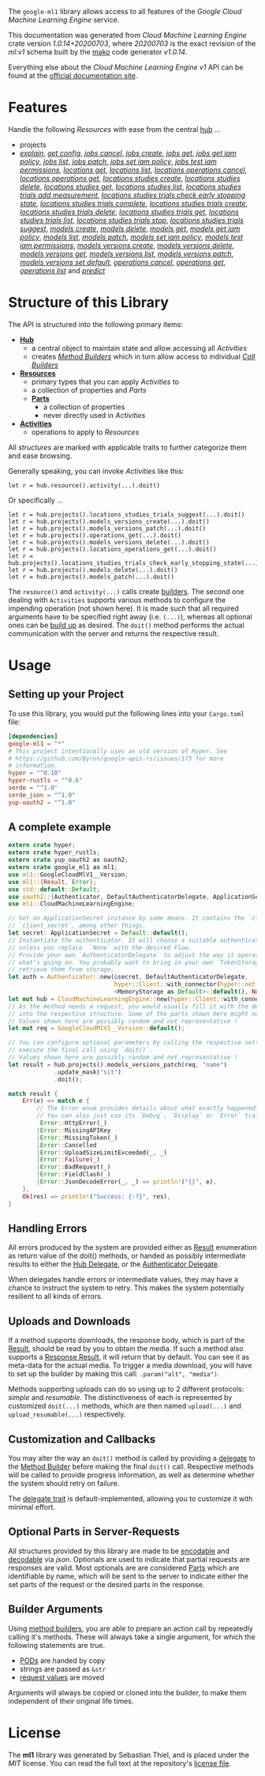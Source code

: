 <!---
DO NOT EDIT !
This file was generated automatically from 'src/mako/api/README.md.mako'
DO NOT EDIT !
-->
The `google-ml1` library allows access to all features of the *Google Cloud Machine Learning Engine* service.

This documentation was generated from *Cloud Machine Learning Engine* crate version *1.0.14+20200703*, where *20200703* is the exact revision of the *ml:v1* schema built by the [mako](http://www.makotemplates.org/) code generator *v1.0.14*.

Everything else about the *Cloud Machine Learning Engine* *v1* API can be found at the
[official documentation site](https://cloud.google.com/ml/).
# Features

Handle the following *Resources* with ease from the central [hub](https://docs.rs/google-ml1/1.0.14+20200703/google_ml1/struct.CloudMachineLearningEngine.html) ... 

* projects
 * [*explain*](https://docs.rs/google-ml1/1.0.14+20200703/google_ml1/struct.ProjectExplainCall.html), [*get config*](https://docs.rs/google-ml1/1.0.14+20200703/google_ml1/struct.ProjectGetConfigCall.html), [*jobs cancel*](https://docs.rs/google-ml1/1.0.14+20200703/google_ml1/struct.ProjectJobCancelCall.html), [*jobs create*](https://docs.rs/google-ml1/1.0.14+20200703/google_ml1/struct.ProjectJobCreateCall.html), [*jobs get*](https://docs.rs/google-ml1/1.0.14+20200703/google_ml1/struct.ProjectJobGetCall.html), [*jobs get iam policy*](https://docs.rs/google-ml1/1.0.14+20200703/google_ml1/struct.ProjectJobGetIamPolicyCall.html), [*jobs list*](https://docs.rs/google-ml1/1.0.14+20200703/google_ml1/struct.ProjectJobListCall.html), [*jobs patch*](https://docs.rs/google-ml1/1.0.14+20200703/google_ml1/struct.ProjectJobPatchCall.html), [*jobs set iam policy*](https://docs.rs/google-ml1/1.0.14+20200703/google_ml1/struct.ProjectJobSetIamPolicyCall.html), [*jobs test iam permissions*](https://docs.rs/google-ml1/1.0.14+20200703/google_ml1/struct.ProjectJobTestIamPermissionCall.html), [*locations get*](https://docs.rs/google-ml1/1.0.14+20200703/google_ml1/struct.ProjectLocationGetCall.html), [*locations list*](https://docs.rs/google-ml1/1.0.14+20200703/google_ml1/struct.ProjectLocationListCall.html), [*locations operations cancel*](https://docs.rs/google-ml1/1.0.14+20200703/google_ml1/struct.ProjectLocationOperationCancelCall.html), [*locations operations get*](https://docs.rs/google-ml1/1.0.14+20200703/google_ml1/struct.ProjectLocationOperationGetCall.html), [*locations studies create*](https://docs.rs/google-ml1/1.0.14+20200703/google_ml1/struct.ProjectLocationStudyCreateCall.html), [*locations studies delete*](https://docs.rs/google-ml1/1.0.14+20200703/google_ml1/struct.ProjectLocationStudyDeleteCall.html), [*locations studies get*](https://docs.rs/google-ml1/1.0.14+20200703/google_ml1/struct.ProjectLocationStudyGetCall.html), [*locations studies list*](https://docs.rs/google-ml1/1.0.14+20200703/google_ml1/struct.ProjectLocationStudyListCall.html), [*locations studies trials add measurement*](https://docs.rs/google-ml1/1.0.14+20200703/google_ml1/struct.ProjectLocationStudyTrialAddMeasurementCall.html), [*locations studies trials check early stopping state*](https://docs.rs/google-ml1/1.0.14+20200703/google_ml1/struct.ProjectLocationStudyTrialCheckEarlyStoppingStateCall.html), [*locations studies trials complete*](https://docs.rs/google-ml1/1.0.14+20200703/google_ml1/struct.ProjectLocationStudyTrialCompleteCall.html), [*locations studies trials create*](https://docs.rs/google-ml1/1.0.14+20200703/google_ml1/struct.ProjectLocationStudyTrialCreateCall.html), [*locations studies trials delete*](https://docs.rs/google-ml1/1.0.14+20200703/google_ml1/struct.ProjectLocationStudyTrialDeleteCall.html), [*locations studies trials get*](https://docs.rs/google-ml1/1.0.14+20200703/google_ml1/struct.ProjectLocationStudyTrialGetCall.html), [*locations studies trials list*](https://docs.rs/google-ml1/1.0.14+20200703/google_ml1/struct.ProjectLocationStudyTrialListCall.html), [*locations studies trials stop*](https://docs.rs/google-ml1/1.0.14+20200703/google_ml1/struct.ProjectLocationStudyTrialStopCall.html), [*locations studies trials suggest*](https://docs.rs/google-ml1/1.0.14+20200703/google_ml1/struct.ProjectLocationStudyTrialSuggestCall.html), [*models create*](https://docs.rs/google-ml1/1.0.14+20200703/google_ml1/struct.ProjectModelCreateCall.html), [*models delete*](https://docs.rs/google-ml1/1.0.14+20200703/google_ml1/struct.ProjectModelDeleteCall.html), [*models get*](https://docs.rs/google-ml1/1.0.14+20200703/google_ml1/struct.ProjectModelGetCall.html), [*models get iam policy*](https://docs.rs/google-ml1/1.0.14+20200703/google_ml1/struct.ProjectModelGetIamPolicyCall.html), [*models list*](https://docs.rs/google-ml1/1.0.14+20200703/google_ml1/struct.ProjectModelListCall.html), [*models patch*](https://docs.rs/google-ml1/1.0.14+20200703/google_ml1/struct.ProjectModelPatchCall.html), [*models set iam policy*](https://docs.rs/google-ml1/1.0.14+20200703/google_ml1/struct.ProjectModelSetIamPolicyCall.html), [*models test iam permissions*](https://docs.rs/google-ml1/1.0.14+20200703/google_ml1/struct.ProjectModelTestIamPermissionCall.html), [*models versions create*](https://docs.rs/google-ml1/1.0.14+20200703/google_ml1/struct.ProjectModelVersionCreateCall.html), [*models versions delete*](https://docs.rs/google-ml1/1.0.14+20200703/google_ml1/struct.ProjectModelVersionDeleteCall.html), [*models versions get*](https://docs.rs/google-ml1/1.0.14+20200703/google_ml1/struct.ProjectModelVersionGetCall.html), [*models versions list*](https://docs.rs/google-ml1/1.0.14+20200703/google_ml1/struct.ProjectModelVersionListCall.html), [*models versions patch*](https://docs.rs/google-ml1/1.0.14+20200703/google_ml1/struct.ProjectModelVersionPatchCall.html), [*models versions set default*](https://docs.rs/google-ml1/1.0.14+20200703/google_ml1/struct.ProjectModelVersionSetDefaultCall.html), [*operations cancel*](https://docs.rs/google-ml1/1.0.14+20200703/google_ml1/struct.ProjectOperationCancelCall.html), [*operations get*](https://docs.rs/google-ml1/1.0.14+20200703/google_ml1/struct.ProjectOperationGetCall.html), [*operations list*](https://docs.rs/google-ml1/1.0.14+20200703/google_ml1/struct.ProjectOperationListCall.html) and [*predict*](https://docs.rs/google-ml1/1.0.14+20200703/google_ml1/struct.ProjectPredictCall.html)




# Structure of this Library

The API is structured into the following primary items:

* **[Hub](https://docs.rs/google-ml1/1.0.14+20200703/google_ml1/struct.CloudMachineLearningEngine.html)**
    * a central object to maintain state and allow accessing all *Activities*
    * creates [*Method Builders*](https://docs.rs/google-ml1/1.0.14+20200703/google_ml1/trait.MethodsBuilder.html) which in turn
      allow access to individual [*Call Builders*](https://docs.rs/google-ml1/1.0.14+20200703/google_ml1/trait.CallBuilder.html)
* **[Resources](https://docs.rs/google-ml1/1.0.14+20200703/google_ml1/trait.Resource.html)**
    * primary types that you can apply *Activities* to
    * a collection of properties and *Parts*
    * **[Parts](https://docs.rs/google-ml1/1.0.14+20200703/google_ml1/trait.Part.html)**
        * a collection of properties
        * never directly used in *Activities*
* **[Activities](https://docs.rs/google-ml1/1.0.14+20200703/google_ml1/trait.CallBuilder.html)**
    * operations to apply to *Resources*

All *structures* are marked with applicable traits to further categorize them and ease browsing.

Generally speaking, you can invoke *Activities* like this:

```Rust,ignore
let r = hub.resource().activity(...).doit()
```

Or specifically ...

```ignore
let r = hub.projects().locations_studies_trials_suggest(...).doit()
let r = hub.projects().models_versions_create(...).doit()
let r = hub.projects().models_versions_patch(...).doit()
let r = hub.projects().operations_get(...).doit()
let r = hub.projects().models_versions_delete(...).doit()
let r = hub.projects().locations_operations_get(...).doit()
let r = hub.projects().locations_studies_trials_check_early_stopping_state(...).doit()
let r = hub.projects().models_delete(...).doit()
let r = hub.projects().models_patch(...).doit()
```

The `resource()` and `activity(...)` calls create [builders][builder-pattern]. The second one dealing with `Activities` 
supports various methods to configure the impending operation (not shown here). It is made such that all required arguments have to be 
specified right away (i.e. `(...)`), whereas all optional ones can be [build up][builder-pattern] as desired.
The `doit()` method performs the actual communication with the server and returns the respective result.

# Usage

## Setting up your Project

To use this library, you would put the following lines into your `Cargo.toml` file:

```toml
[dependencies]
google-ml1 = "*"
# This project intentionally uses an old version of Hyper. See
# https://github.com/Byron/google-apis-rs/issues/173 for more
# information.
hyper = "^0.10"
hyper-rustls = "^0.6"
serde = "^1.0"
serde_json = "^1.0"
yup-oauth2 = "^1.0"
```

## A complete example

```Rust
extern crate hyper;
extern crate hyper_rustls;
extern crate yup_oauth2 as oauth2;
extern crate google_ml1 as ml1;
use ml1::GoogleCloudMlV1__Version;
use ml1::{Result, Error};
use std::default::Default;
use oauth2::{Authenticator, DefaultAuthenticatorDelegate, ApplicationSecret, MemoryStorage};
use ml1::CloudMachineLearningEngine;

// Get an ApplicationSecret instance by some means. It contains the `client_id` and 
// `client_secret`, among other things.
let secret: ApplicationSecret = Default::default();
// Instantiate the authenticator. It will choose a suitable authentication flow for you, 
// unless you replace  `None` with the desired Flow.
// Provide your own `AuthenticatorDelegate` to adjust the way it operates and get feedback about 
// what's going on. You probably want to bring in your own `TokenStorage` to persist tokens and
// retrieve them from storage.
let auth = Authenticator::new(&secret, DefaultAuthenticatorDelegate,
                              hyper::Client::with_connector(hyper::net::HttpsConnector::new(hyper_rustls::TlsClient::new())),
                              <MemoryStorage as Default>::default(), None);
let mut hub = CloudMachineLearningEngine::new(hyper::Client::with_connector(hyper::net::HttpsConnector::new(hyper_rustls::TlsClient::new())), auth);
// As the method needs a request, you would usually fill it with the desired information
// into the respective structure. Some of the parts shown here might not be applicable !
// Values shown here are possibly random and not representative !
let mut req = GoogleCloudMlV1__Version::default();

// You can configure optional parameters by calling the respective setters at will, and
// execute the final call using `doit()`.
// Values shown here are possibly random and not representative !
let result = hub.projects().models_versions_patch(req, "name")
             .update_mask("sit")
             .doit();

match result {
    Err(e) => match e {
        // The Error enum provides details about what exactly happened.
        // You can also just use its `Debug`, `Display` or `Error` traits
         Error::HttpError(_)
        |Error::MissingAPIKey
        |Error::MissingToken(_)
        |Error::Cancelled
        |Error::UploadSizeLimitExceeded(_, _)
        |Error::Failure(_)
        |Error::BadRequest(_)
        |Error::FieldClash(_)
        |Error::JsonDecodeError(_, _) => println!("{}", e),
    },
    Ok(res) => println!("Success: {:?}", res),
}

```
## Handling Errors

All errors produced by the system are provided either as [Result](https://docs.rs/google-ml1/1.0.14+20200703/google_ml1/enum.Result.html) enumeration as return value of 
the doit() methods, or handed as possibly intermediate results to either the 
[Hub Delegate](https://docs.rs/google-ml1/1.0.14+20200703/google_ml1/trait.Delegate.html), or the [Authenticator Delegate](https://docs.rs/yup-oauth2/*/yup_oauth2/trait.AuthenticatorDelegate.html).

When delegates handle errors or intermediate values, they may have a chance to instruct the system to retry. This 
makes the system potentially resilient to all kinds of errors.

## Uploads and Downloads
If a method supports downloads, the response body, which is part of the [Result](https://docs.rs/google-ml1/1.0.14+20200703/google_ml1/enum.Result.html), should be
read by you to obtain the media.
If such a method also supports a [Response Result](https://docs.rs/google-ml1/1.0.14+20200703/google_ml1/trait.ResponseResult.html), it will return that by default.
You can see it as meta-data for the actual media. To trigger a media download, you will have to set up the builder by making
this call: `.param("alt", "media")`.

Methods supporting uploads can do so using up to 2 different protocols: 
*simple* and *resumable*. The distinctiveness of each is represented by customized 
`doit(...)` methods, which are then named `upload(...)` and `upload_resumable(...)` respectively.

## Customization and Callbacks

You may alter the way an `doit()` method is called by providing a [delegate](https://docs.rs/google-ml1/1.0.14+20200703/google_ml1/trait.Delegate.html) to the 
[Method Builder](https://docs.rs/google-ml1/1.0.14+20200703/google_ml1/trait.CallBuilder.html) before making the final `doit()` call. 
Respective methods will be called to provide progress information, as well as determine whether the system should 
retry on failure.

The [delegate trait](https://docs.rs/google-ml1/1.0.14+20200703/google_ml1/trait.Delegate.html) is default-implemented, allowing you to customize it with minimal effort.

## Optional Parts in Server-Requests

All structures provided by this library are made to be [encodable](https://docs.rs/google-ml1/1.0.14+20200703/google_ml1/trait.RequestValue.html) and 
[decodable](https://docs.rs/google-ml1/1.0.14+20200703/google_ml1/trait.ResponseResult.html) via *json*. Optionals are used to indicate that partial requests are responses 
are valid.
Most optionals are are considered [Parts](https://docs.rs/google-ml1/1.0.14+20200703/google_ml1/trait.Part.html) which are identifiable by name, which will be sent to 
the server to indicate either the set parts of the request or the desired parts in the response.

## Builder Arguments

Using [method builders](https://docs.rs/google-ml1/1.0.14+20200703/google_ml1/trait.CallBuilder.html), you are able to prepare an action call by repeatedly calling it's methods.
These will always take a single argument, for which the following statements are true.

* [PODs][wiki-pod] are handed by copy
* strings are passed as `&str`
* [request values](https://docs.rs/google-ml1/1.0.14+20200703/google_ml1/trait.RequestValue.html) are moved

Arguments will always be copied or cloned into the builder, to make them independent of their original life times.

[wiki-pod]: http://en.wikipedia.org/wiki/Plain_old_data_structure
[builder-pattern]: http://en.wikipedia.org/wiki/Builder_pattern
[google-go-api]: https://github.com/google/google-api-go-client

# License
The **ml1** library was generated by Sebastian Thiel, and is placed 
under the *MIT* license.
You can read the full text at the repository's [license file][repo-license].

[repo-license]: https://github.com/Byron/google-apis-rsblob/master/LICENSE.md
